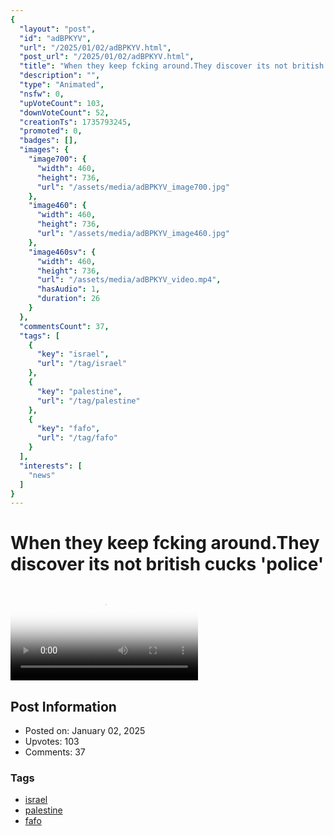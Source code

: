 ```yaml
---
{
  "layout": "post",
  "id": "adBPKYV",
  "url": "/2025/01/02/adBPKYV.html",
  "post_url": "/2025/01/02/adBPKYV.html",
  "title": "When they keep fcking around.They discover its not british cucks 'police'",
  "description": "",
  "type": "Animated",
  "nsfw": 0,
  "upVoteCount": 103,
  "downVoteCount": 52,
  "creationTs": 1735793245,
  "promoted": 0,
  "badges": [],
  "images": {
    "image700": {
      "width": 460,
      "height": 736,
      "url": "/assets/media/adBPKYV_image700.jpg"
    },
    "image460": {
      "width": 460,
      "height": 736,
      "url": "/assets/media/adBPKYV_image460.jpg"
    },
    "image460sv": {
      "width": 460,
      "height": 736,
      "url": "/assets/media/adBPKYV_video.mp4",
      "hasAudio": 1,
      "duration": 26
    }
  },
  "commentsCount": 37,
  "tags": [
    {
      "key": "israel",
      "url": "/tag/israel"
    },
    {
      "key": "palestine",
      "url": "/tag/palestine"
    },
    {
      "key": "fafo",
      "url": "/tag/fafo"
    }
  ],
  "interests": [
    "news"
  ]
}
---
```


# When they keep fcking around.They discover its not british cucks 'police'

<video controls playsinline loop poster="/assets/media/adBPKYV_image460.jpg">
  <source src="/assets/media/adBPKYV_video.mp4" type="video/mp4">
  Your browser does not support the video tag.
</video>

## Post Information

- Posted on: January 02, 2025
- Upvotes: 103
- Comments: 37

### Tags

- [israel](/tag/israel)
- [palestine](/tag/palestine)
- [fafo](/tag/fafo)
